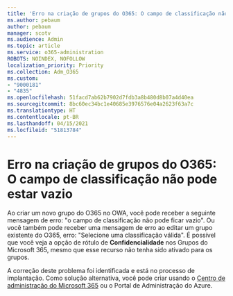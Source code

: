 ```yaml
---
title: 'Erro na criação de grupos do O365: O campo de classificação não pode estar vazio'
ms.author: pebaum
author: pebaum
manager: scotv
ms.audience: Admin
ms.topic: article
ms.service: o365-administration
ROBOTS: NOINDEX, NOFOLLOW
localization_priority: Priority
ms.collection: Adm_O365
ms.custom:
- "9000181"
- "4835"
ms.openlocfilehash: 51facd7ab62b7902d7fdb3a8b480d8b07a4d40ea
ms.sourcegitcommit: 8bc60ec34bc1e40685e3976576e04a2623f63a7c
ms.translationtype: HT
ms.contentlocale: pt-BR
ms.lasthandoff: 04/15/2021
ms.locfileid: "51813784"
---
```

# <a name="error-creating-o365-groups-the-classification-field-cant-be-empty"></a>Erro na criação de grupos do O365: O campo de classificação não pode estar vazio

Ao criar um novo grupo do O365 no OWA, você pode receber a seguinte mensagem de erro: "o campo de classificação não pode ficar vazio".  Ou você também pode receber uma mensagem de erro ao editar um grupo existente do O365, erro: "Selecione uma classificação válida".   É possível que você veja a opção de rótulo de **Confidencialidade** nos Grupos do Microsoft 365, mesmo que esse recurso não tenha sido ativado para os grupos.

A correção deste problema foi identificada e está no processo de implantação.  Como solução alternativa, você pode criar usando o [Centro de administração do Microsoft 365](https://docs.microsoft.com/microsoft-365/admin/create-groups/create-groups?view=o365-worldwide) ou o Portal de Administração do Azure.
